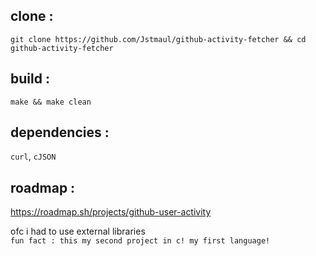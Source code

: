 ## clone : 
```git clone https://github.com/Jstmaul/github-activity-fetcher && cd github-activity-fetcher``` 

## build : 
```make && make clean``` 

## dependencies : 
```curl```, ```cJSON```

## roadmap : 
https://roadmap.sh/projects/github-user-activity

ofc i had to use external libraries  
```fun fact : this my second project in c! my first language!```

